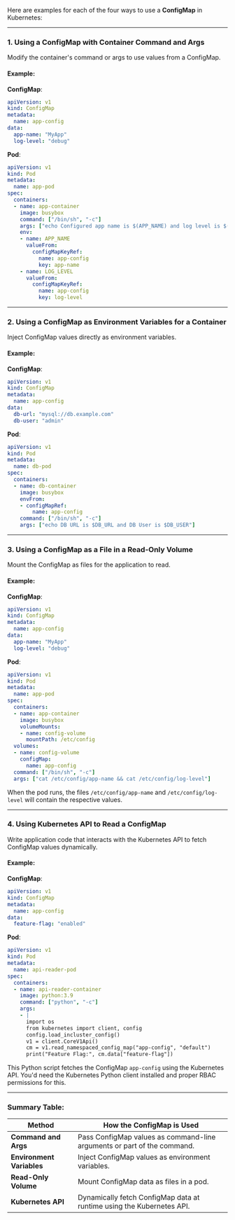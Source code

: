 Here are examples for each of the four ways to use a **ConfigMap** in Kubernetes:

---

### 1. **Using a ConfigMap with Container Command and Args**

Modify the container's command or args to use values from a ConfigMap.

#### Example:
**ConfigMap**:
```yaml
apiVersion: v1
kind: ConfigMap
metadata:
  name: app-config
data:
  app-name: "MyApp"
  log-level: "debug"
```

**Pod**:
```yaml
apiVersion: v1
kind: Pod
metadata:
  name: app-pod
spec:
  containers:
  - name: app-container
    image: busybox
    command: ["/bin/sh", "-c"]
    args: ["echo Configured app name is $(APP_NAME) and log level is $(LOG_LEVEL)"]
    env:
    - name: APP_NAME
      valueFrom:
        configMapKeyRef:
          name: app-config
          key: app-name
    - name: LOG_LEVEL
      valueFrom:
        configMapKeyRef:
          name: app-config
          key: log-level
```

---

### 2. **Using a ConfigMap as Environment Variables for a Container**

Inject ConfigMap values directly as environment variables.

#### Example:
**ConfigMap**:
```yaml
apiVersion: v1
kind: ConfigMap
metadata:
  name: app-config
data:
  db-url: "mysql://db.example.com"
  db-user: "admin"
```

**Pod**:
```yaml
apiVersion: v1
kind: Pod
metadata:
  name: db-pod
spec:
  containers:
  - name: db-container
    image: busybox
    envFrom:
    - configMapRef:
        name: app-config
    command: ["/bin/sh", "-c"]
    args: ["echo DB URL is $DB_URL and DB User is $DB_USER"]
```

---

### 3. **Using a ConfigMap as a File in a Read-Only Volume**

Mount the ConfigMap as files for the application to read.

#### Example:
**ConfigMap**:
```yaml
apiVersion: v1
kind: ConfigMap
metadata:
  name: app-config
data:
  app-name: "MyApp"
  log-level: "debug"
```

**Pod**:
```yaml
apiVersion: v1
kind: Pod
metadata:
  name: app-pod
spec:
  containers:
  - name: app-container
    image: busybox
    volumeMounts:
    - name: config-volume
      mountPath: /etc/config
  volumes:
  - name: config-volume
    configMap:
      name: app-config
  command: ["/bin/sh", "-c"]
  args: ["cat /etc/config/app-name && cat /etc/config/log-level"]
```

When the pod runs, the files `/etc/config/app-name` and `/etc/config/log-level` will contain the respective values.

---

### 4. **Using Kubernetes API to Read a ConfigMap**

Write application code that interacts with the Kubernetes API to fetch ConfigMap values dynamically.

#### Example:
**ConfigMap**:
```yaml
apiVersion: v1
kind: ConfigMap
metadata:
  name: app-config
data:
  feature-flag: "enabled"
```

**Pod**:
```yaml
apiVersion: v1
kind: Pod
metadata:
  name: api-reader-pod
spec:
  containers:
  - name: api-reader-container
    image: python:3.9
    command: ["python", "-c"]
    args:
    - |
      import os
      from kubernetes import client, config
      config.load_incluster_config()
      v1 = client.CoreV1Api()
      cm = v1.read_namespaced_config_map("app-config", "default")
      print("Feature Flag:", cm.data["feature-flag"])
```

This Python script fetches the ConfigMap `app-config` using the Kubernetes API. You'd need the Kubernetes Python client installed and proper RBAC permissions for this.

---

### Summary Table:
| Method | How the ConfigMap is Used |
|--------|---------------------------|
| **Command and Args** | Pass ConfigMap values as command-line arguments or part of the command. |
| **Environment Variables** | Inject ConfigMap values as environment variables. |
| **Read-Only Volume** | Mount ConfigMap data as files in a pod. |
| **Kubernetes API** | Dynamically fetch ConfigMap data at runtime using the Kubernetes API. |